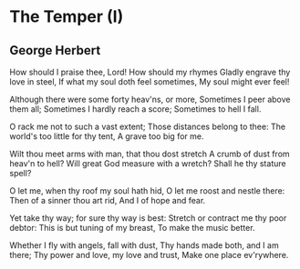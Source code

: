 # The Temper (I)
## George Herbert
How should I praise thee, Lord! How should my rhymes
Gladly engrave thy love in steel,
If what my soul doth feel sometimes,
My soul might ever feel!

Although there were some forty heav'ns, or more,
Sometimes I peer above them all;
Sometimes I hardly reach a score;
Sometimes to hell I fall.

O rack me not to such a vast extent;
Those distances belong to thee:
The world's too little for thy tent,
A grave too big for me.

Wilt thou meet arms with man, that thou dost stretch
A crumb of dust from heav'n to hell?
Will great God measure with a wretch?
Shall he thy stature spell?

O let me, when thy roof my soul hath hid,
O let me roost and nestle there:
Then of a sinner thou art rid,
And I of hope and fear.

Yet take thy way; for sure thy way is best:
Stretch or contract me thy poor debtor:
This is but tuning of my breast,
To make the music better.

Whether I fly with angels, fall with dust,
Thy hands made both, and I am there;
Thy power and love, my love and trust,
Make one place ev'rywhere.